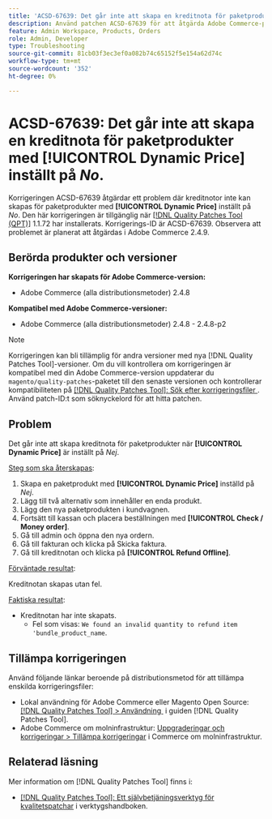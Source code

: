 ```yaml
---
title: 'ACSD-67639: Det går inte att skapa en kreditnota för paketprodukter med **[!UICONTROL Dynamic Price]** inställt på *Nej*.'
description: Använd patchen ACSD-67639 för att åtgärda Adobe Commerce-problemet där det inte går att skapa kreditnotor för paketprodukter med **[!UICONTROL Dynamic Price]** inställt på *Nej*. När korrigeringen har tillämpats skapas kreditnotor utan fel.
feature: Admin Workspace, Products, Orders
role: Admin, Developer
type: Troubleshooting
source-git-commit: 81cb03f3ec3ef0a082b74c65152f5e154a62d74c
workflow-type: tm+mt
source-wordcount: '352'
ht-degree: 0%

---
```



# ACSD-67639: Det går inte att skapa en kreditnota för paketprodukter med **[!UICONTROL Dynamic Price]** inställt på *No*.

Korrigeringen ACSD-67639 åtgärdar ett problem där kreditnotor inte kan skapas för paketprodukter med **[!UICONTROL Dynamic Price]** inställt på *No*. Den här korrigeringen är tillgänglig när [[!DNL Quality Patches Tool (QPT)]](/help/tools/quality-patches-tool/quality-patches-tool-to-self-serve-quality-patches.md) 1.1.72 har installerats. Korrigerings-ID är ACSD-67639. Observera att problemet är planerat att åtgärdas i Adobe Commerce 2.4.9.

## Berörda produkter och versioner

**Korrigeringen har skapats för Adobe Commerce-version:**

* Adobe Commerce (alla distributionsmetoder) 2.4.8

**Kompatibel med Adobe Commerce-versioner:**

* Adobe Commerce (alla distributionsmetoder) 2.4.8 - 2.4.8-p2

>[!NOTE]
>
>Korrigeringen kan bli tillämplig för andra versioner med nya [!DNL Quality Patches Tool]-versioner. Om du vill kontrollera om korrigeringen är kompatibel med din Adobe Commerce-version uppdaterar du `magento/quality-patches`-paketet till den senaste versionen och kontrollerar kompatibiliteten på [[!DNL Quality Patches Tool]: Sök efter korrigeringsfiler &#x200B;](https://experienceleague.adobe.com/tools/commerce-quality-patches/index.html). Använd patch-ID:t som söknyckelord för att hitta patchen.

## Problem

Det går inte att skapa kreditnota för paketprodukter när **[!UICONTROL Dynamic Price]** är inställt på *Nej*.

<u>Steg som ska återskapas</u>:

1. Skapa en paketprodukt med **[!UICONTROL Dynamic Price]** inställd på *Nej*.
1. Lägg till två alternativ som innehåller en enda produkt.
1. Lägg den nya paketprodukten i kundvagnen.
1. Fortsätt till kassan och placera beställningen med **[!UICONTROL Check / Money order]**.
1. Gå till admin och öppna den nya ordern.
1. Gå till fakturan och klicka på Skicka faktura.
1. Gå till kreditnotan och klicka på **[!UICONTROL Refund Offline]**.

<u>Förväntade resultat</u>:

Kreditnotan skapas utan fel.

<u>Faktiska resultat</u>:

* Kreditnotan har inte skapats.
   * Fel som visas: `We found an invalid quantity to refund item 'bundle_product_name`.

## Tillämpa korrigeringen

Använd följande länkar beroende på distributionsmetod för att tillämpa enskilda korrigeringsfiler:

* Lokal användning för Adobe Commerce eller Magento Open Source: [[!DNL Quality Patches Tool] > Användning &#x200B;](/help/tools/quality-patches-tool/usage.md) i guiden [!DNL Quality Patches Tool].
* Adobe Commerce om molninfrastruktur: [Uppgraderingar och korrigeringar > Tillämpa korrigeringar](https://experienceleague.adobe.com/docs/commerce-cloud-service/user-guide/develop/upgrade/apply-patches.html) i Commerce om molninfrastruktur.

## Relaterad läsning

Mer information om [!DNL Quality Patches Tool] finns i:

* [[!DNL Quality Patches Tool]: Ett självbetjäningsverktyg för kvalitetspatchar](/help/tools/quality-patches-tool/quality-patches-tool-to-self-serve-quality-patches.md) i verktygshandboken.
